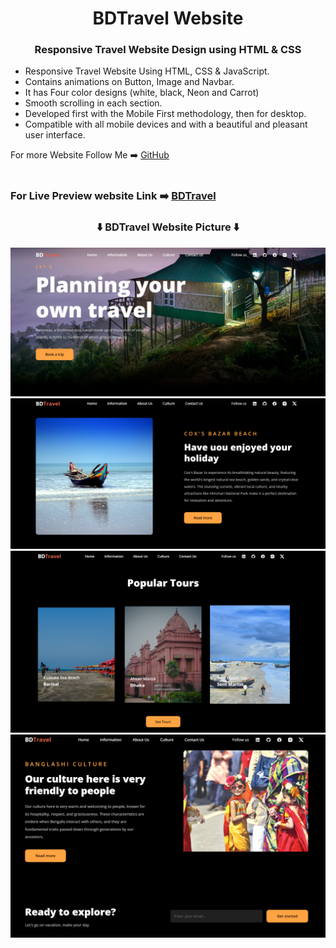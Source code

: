 <h1 align="center">BDTravel Website</h1>
<h3 align="center">Responsive Travel Website Design using HTML & CSS</h3>

- Responsive Travel Website Using HTML, CSS & JavaScript.
- Contains animations on Button, Image and Navbar.
- It has Four color designs (white, black, Neon and Carrot)
- Smooth scrolling in each section.
- Developed first with the Mobile First methodology, then for desktop.
- Compatible with all mobile devices and with a beautiful and pleasant user interface.

For more Website Follow Me ➡️ [GitHub](https://github.com/abdul-alim-0)<br><br>  
### For Live Preview website Link ➡️ [BDTravel](https://abdul-alim-0.github.io/Responsive-Travel-Website/)<br>

<h3 align="center">⬇️ BDTravel Website Picture ⬇️</h3>  

![BDTravel](./website%20img/Screenshot%202024-08-06%20203013.png)
![BDTravel](./website%20img/Screenshot%202024-08-06%20203033.png)
![BDTravel](./website%20img/Screenshot%202024-08-06%20203110.png)
![BDTravel](./website%20img/Screenshot%202024-08-06%20203130.png)